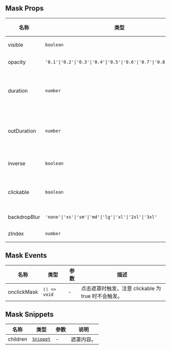 ## Mask Props

| 名称         | 类型                                                                 | 默认值   | 必传 | 说明                         |
| ------------ | -------------------------------------------------------------------- | -------- | ---- | ---------------------------- |
| visible      | `boolean`                                                            | `false`  | N    | 是否显示。                   |
| opacity      | `'0.1'\|'0.2'\|'0.3'\|'0.4'\|'0.5'\|'0.6'\|'0.7'\|'0.8'\|'0.9'\|'1'` | `'0.5'`  | N    | 遮罩透明度。                 |
| duration     | `number`                                                             | `150`    | N    | 出现动画过渡时长，单位：ms。 |
| outDuration  | `number`                                                             | `0`      | N    | 消失动画过渡时长，单位：ms。 |
| inverse      | `boolean`                                                            | `false`  | N    | 遮罩背景是否反色。           |
| clickable    | `boolean`                                                            | `false`  | N    | 遮罩是否可点击穿透。         |
| backdropBlur | `'none'\|'xs'\|'sm'\|'md'\|'lg'\|'xl'\|'2xl'\|'3xl'`               | `'none'` | N    | 背景模糊度。                 |
| zIndex       | `number`                                                             | `500`    | N    | z-index。                    |

## Mask Events

| 名称        | 类型         | 参数 | 描述                                                |
| ----------- | ------------ | ---- | --------------------------------------------------- |
| onclickMask | `() => void` | -    | 点击遮罩时触发，注意 clickable 为 true 时不会触发。 |

## Mask Snippets

| 名称     | 类型                                                                | 参数 | 说明       |
| -------- | ------------------------------------------------------------------- | ---- | ---------- |
| children | [`Snippet`](https://svelte.dev/docs/svelte/snippet#Typing-snippets) | -    | 遮罩内容。 |
